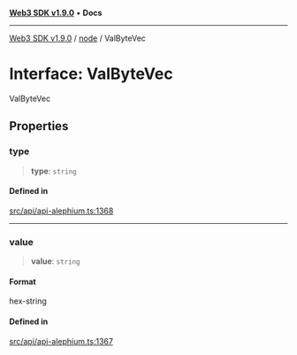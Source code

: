[**Web3 SDK v1.9.0**](../../../README.md) • **Docs**

***

[Web3 SDK v1.9.0](../../../globals.md) / [node](../README.md) / ValByteVec

# Interface: ValByteVec

ValByteVec

## Properties

### type

> **type**: `string`

#### Defined in

[src/api/api-alephium.ts:1368](https://github.com/Mystic-Nayy/alephium-web3/blob/ee41f5e0e7d7fb0b155fe62f05b2ac03772895ca/packages/web3/src/api/api-alephium.ts#L1368)

***

### value

> **value**: `string`

#### Format

hex-string

#### Defined in

[src/api/api-alephium.ts:1367](https://github.com/Mystic-Nayy/alephium-web3/blob/ee41f5e0e7d7fb0b155fe62f05b2ac03772895ca/packages/web3/src/api/api-alephium.ts#L1367)
